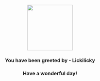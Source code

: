 <p align="center">
    <img src="https://raw.githubusercontent.com/PokeAPI/sprites/master/sprites/pokemon/463.png" width="150" height="150">
</p>
<h3 align="center">You have been greeted by - <b>Lickilicky</b></h3>
<h3 align="center">Have a wonderful day!</h3>
